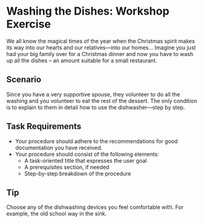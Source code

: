 # Washing the Dishes: Workshop Exercise

We all know the magical times of the year when the Christmas spirit makes its way into our hearts and our relatives&mdash;into our homes… Imagine you just had your big family over for a Christmas dinner and now you have to wash up all the dishes – an amount suitable for a small restaurant.

## Scenario

Since you have a very supportive spouse, they volunteer to do all the washing and you volunteer to eat the rest of the dessert. The only condition is to explain to them in detail how to use the dishwasher&mdash;step by step.

## Task Requirements

* Your procedure should adhere to the recommendations for good documentation you have received.
* Your procedure should consist of the following elements:
	* A task-oriented title that expresses the user goal
	* A prerequisites section, if needed
	* Step-by-step breakdown of the procedure

## Tip

Choose any of the dishwashing devices you feel comfortable with. For example, the old school way in the sink.
